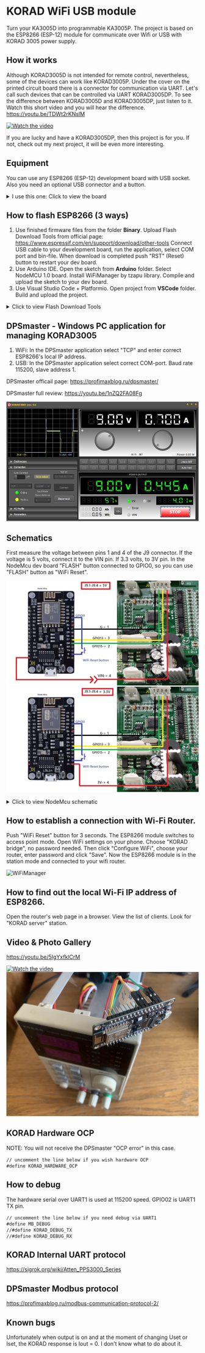 # KORAD WiFi USB module
 Turn your KA3005D into programmable KA3005P.
 The project  is based on the ESP8266 (ESP-12) module for communicate over Wifi or USB with KORAD 3005 power supply.

## How it works
Although KORAD3005D is not intended for remote control, nevertheless, some of the devices can work like KORAD3005P. Under the cover on the printed circuit board there is a connector for communication via UART. Let's call such devices that can be controlled via UART KORAD3005DP.
To see the difference between KORAD3005D and KORAD3005DP, just listen to it. Watch this short video and you will hear the difference.
https://youtu.be/TDWt2rKNsIM

[![Watch the video](https://img.youtube.com/vi/TDWt2rKNsIM/hqdefault.jpg)](https://www.youtube.com/embed/TDWt2rKNsIM)

If you are lucky and have a KORAD3005DP, then this project is for you. If not, check out my next project, it will be even more interesting.

## Equipment
You can use any ESP8266 (ESP-12) development board with USB socket. Also you need an optional USB connector and a button.
<details>
<summary>I use this one: Click to view the  board</summary>
Aliexpress page: https://aliexpress.ru/item/4000550036826.html
<image src="/Pictures/NodeMCU.jpg" alt="NodeMCU">
</details>

## How to flash ESP8266 (3 ways)
1. Use finished firmware files from the folder **Binary**. Upload Flash Download Tools  from official page: https://www.espressif.com/en/support/download/other-tools
Connect USB cable to your development board, run the application, select COM port and bin-file. When download is completed push "RST" (Reset) button to restart your dev board.
2. Use Arduino IDE. Open the sketch from **Arduino** folder. Select NodeMCU 1.0 board. Install WiFiManager by tzapu library. Compile and upload the sketch to your dev board.
3. Use Visual Studio Code + Platformio. Open project from **VSCode** folder. Build and upload the project.
<details>
<summary>Click to view Flash Download Tools</summary>
<image src="/Pictures/flasher.jpg" alt="Flasher">
</details>

## DPSmaster - Windows PC application for managing KORAD3005
1. WiFi: In the DPSmaster application select "TCP" and enter correct ESP8266's local IP address.
2. USB:  In the DPSmaster application select correct COM-port. Baud rate 115200, slave address 1.

DPSmaster officail page: https://profimaxblog.ru/dpsmaster/

DPSmaster full review: https://youtu.be/1nZQ2FA08Fg

![DPSmaster](/Pictures/DPSmaster.jpg)

## Schematics

First measure the voltage between pins 1 and 4 of the J9 connector. If the voltage is 5 volts, connect it to the VIN pin. If 3.3 volts, to  3V pin.
In the NodeMcu dev board "FLASH" button connected to GPIO0, so you can use "FLASH" button as "WiFi Reset".

![Korad_NodeMcu 5.0V](/Pictures/korad_NodeMcu.jpg)
![Korad_NodeMcu 3.3V](/Pictures/korad_NodeMcu_33.jpg)
<details>
<summary>Click to view NodeMcu schematic</summary>
<image src="/Pictures/NodeMCU_schematic.jpg" alt="NodeMCU">
</details>

## How to establish a connection with Wi-Fi Router.
Push "WiFi Reset" button for 3 seconds. The ESP8266 module switches to access point mode. Open WiFi settings on your phone. Choose "KORAD bridge", no password needed. Then click "Configure WiFi", choose your router, enter password and click "Save". Now the ESP8266 module is in the station mode and connected to your wifi router.

<image src="/Pictures/WifiManager.jpg" alt="WiFiManager">

## How to find out the local Wi-Fi IP address of ESP8266.
Open the router's web page in a browser. View the list of clients. Look for "KORAD server" station.

## Video & Photo Gallery
https://youtu.be/5IgYxfklCrM

[![Watch the video](https://img.youtube.com/vi/5IgYxfklCrM/hqdefault.jpg)](https://www.youtube.com/embed/5IgYxfklCrM)
![Koradview](/Pictures/IMG_4754.JPG)

## KORAD Hardware OCP
NOTE: You will not receive the DPSmaster "OCP error" in this case.
```
// uncomment the line below if you wish hardware OCP
#define KORAD_HARDWARE_OCP
```

## How to debug
The hardware serial over UART1 is used at 115200 speed. GPIO02 is UART1 TX pin.
```
// uncomment the line below if you need debug via UART1
#define MB_DEBUG
//#define KORAD_DEBUG_TX
//#define KORAD_DEBUG_RX

```
## KORAD Internal UART protocol
https://sigrok.org/wiki/Atten_PPS3000_Series

##  DPSmaster  Modbus protocol
https://profimaxblog.ru/modbus-communication-protocol-2/

## Known bugs
Unfortunately when output is on and at the moment of changing Uset or Iset,  the KORAD response is Iout = 0. 
I don't know what to do about it.